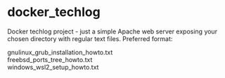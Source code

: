 # docker_techlog

Docker techlog project - just a simple Apache web server exposing your chosen directory with regular text files.
Preferred format:

gnulinux_grub_installation_howto.txt  
freebsd_ports_tree_howto.txt  
windows_wsl2_setup_howto.txt  


